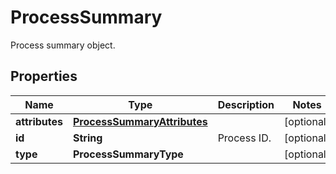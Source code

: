 

# ProcessSummary

Process summary object.

## Properties

Name | Type | Description | Notes
------------ | ------------- | ------------- | -------------
**attributes** | [**ProcessSummaryAttributes**](ProcessSummaryAttributes.md) |  |  [optional]
**id** | **String** | Process ID. |  [optional]
**type** | **ProcessSummaryType** |  |  [optional]



